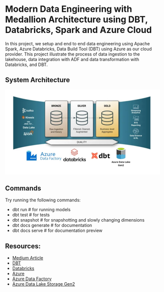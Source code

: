 # Modern Data Engineering with Medallion Architecture using DBT, Databricks, Spark and Azure Cloud 
In this project, we setup and end to end data engineering using Apache Spark, Azure Databricks, Data Build Tool (DBT) using Azure as our cloud provider. This project illustrate the process of data ingestion to the lakehouse, data integration with ADF and data transformation with Databricks, and DBT.


## System Architecture
![System Architecture.jpeg](System%20Architecture.jpeg)

## Commands
Try running the following commands:
- dbt run # for running models
- dbt test # for tests
- dbt snapshot # for snapshotting and slowly changing dimensions
- dbt docs generate # for documentation
- dbt docs serve # for documentation preview


## Resources:
* [Medium Article](https://medium.com/@yusuf.ganiyu/robust-data-pipelines-with-databricks-spark-dbt-and-azure-data-engineering-project-e5780fbc07a6)
* [DBT](https://docs.getdbt.com/guides)
* [Databricks](https://docs.databricks.com/)
* [Azure](https://docs.microsoft.com/en-us/azure/?product=featured)
* [Azure Data Factory](https://docs.microsoft.com/en-us/azure/data-factory/)
* [Azure Data Lake Storage Gen2](https://docs.microsoft.com/en-us/azure/storage/blobs/data-lake-storage-introduction)
